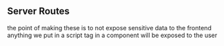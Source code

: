 ## Server Routes

the point of making these is to not expose sensitive data to the frontend
anything we put in a script tag in a component will be exposed to the user
